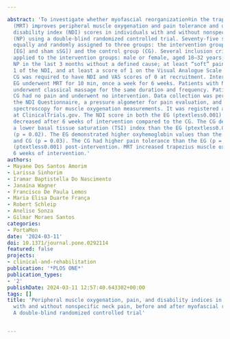 ---
abstract: 'To investigate whether myofascial reorganization®in the trapezius muscle
  (MRT) improves peripheral muscle oxygenation and pain tolerance and decreases neck
  disability index (NDI) scores in individuals with and without nonspecific neck pain
  (NP) using a double-blind randomized controlled trial. Seventy-five subjects were
  equally and randomly assigned to three groups: the intervention groups (experimental
  [EG] and sham sSG]) and the control group (CG). Several inclusion criteria were
  applied to the intervention groups: male or female, aged 18–32 years, self-reported
  NP in the last 3 months without a defined cause; at least “soft” pain in session
  1 of the NDI, and at least a score of 1 on the Visual Analogue Scale (VAS). The
  CG was required to have NDI and VAS scores of 0 at recruitment. Intervention: The
  EG underwent MRT for 10 min, once a week for 6 weeks. Patients with NP in the SG
  underwent classical massage for the same duration and frequency. Patients in the
  CG had no pain and underwent no intervention. Data collection was performed using
  the NDI Questionnaire, a pressure algometer for pain evaluation, and near-infrared
  spectroscopy for muscle oxygenation measurements. It was registered as NCT03882515
  at ClinicalTrials.gov. The NDI score in both the EG (ptextless0.001) and SG (ptextless0.001)
  decreased after 6 weeks of intervention compared to the CG. The CG demonstrated
  a lower basal tissue saturation (TSI) index than the EG (ptextless0.001) and SG
  (p = 0.02). The EG demonstrated higher oxyhemoglobin values than the SG (ptextless0.001)
  and CG (p = 0.03). The CG had higher pain tolerance than the EG (p = 0.01) and SG
  (ptextless0.001) post-intervention. MRT increased trapezius muscle oxygenation after
  6 weeks of intervention.'
authors:
- Mayane Dos Santos Amorim
- Larissa Sinhorim
- Iramar Baptistella Do Nascimento
- Janaína Wagner
- Francisco De Paula Lemos
- Maria Elisa Duarte França
- Robert Schleip
- Anelise Sonza
- Gilmar Moraes Santos
categories:
- PortaMon
date: '2024-03-11'
doi: 10.1371/journal.pone.0292114
featured: false
projects:
- clinical-and-rehabilitation
publication: '*PLOS ONE*'
publication_types:
- '2'
publishDate: 2024-03-11 12:57:40.643302+00:00
tags: []
title: 'Peripheral muscle oxygenation, pain, and disability indices in individuals
  with and without nonspecific neck pain, before and after myofascial reorganization®:
  A double-blind randomized controlled trial'

---
